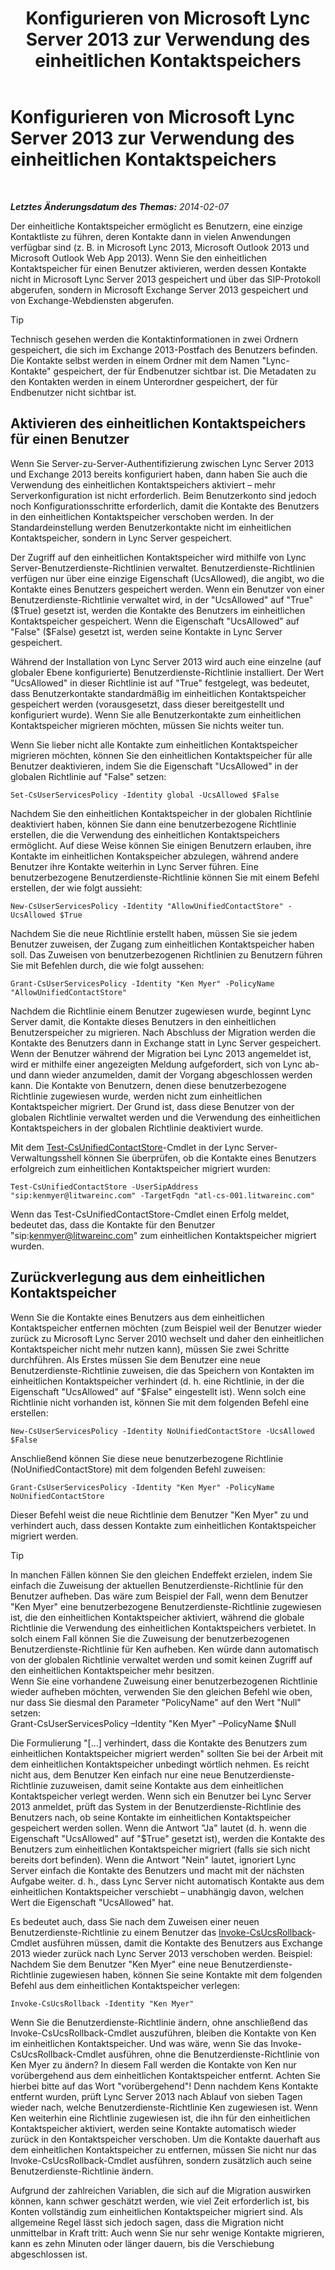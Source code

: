 ﻿---
title: Konfigurieren von Microsoft Lync Server 2013 zur Verwendung des einheitlichen Kontaktspeichers
TOCTitle: Konfigurieren von Microsoft Lync Server 2013 zur Verwendung des einheitlichen Kontaktspeichers
ms:assetid: 6aa17ae3-764e-4986-a900-85a3cdb8c1fc
ms:mtpsurl: https://technet.microsoft.com/de-de/library/JJ688083(v=OCS.15)
ms:contentKeyID: 49890781
ms.date: 05/19/2016
mtps_version: v=OCS.15
ms.translationtype: HT
---

# Konfigurieren von Microsoft Lync Server 2013 zur Verwendung des einheitlichen Kontaktspeichers

 

_**Letztes Änderungsdatum des Themas:** 2014-02-07_

Der einheitliche Kontaktspeicher ermöglicht es Benutzern, eine einzige Kontaktliste zu führen, deren Kontakte dann in vielen Anwendungen verfügbar sind (z. B. in Microsoft Lync 2013, Microsoft Outlook 2013 und Microsoft Outlook Web App 2013). Wenn Sie den einheitlichen Kontaktspeicher für einen Benutzer aktivieren, werden dessen Kontakte nicht in Microsoft Lync Server 2013 gespeichert und über das SIP-Protokoll abgerufen, sondern in Microsoft Exchange Server 2013 gespeichert und von Exchange-Webdiensten abgerufen.


> [!TIP]
> Technisch gesehen werden die Kontaktinformationen in zwei Ordnern gespeichert, die sich im Exchange 2013-Postfach des Benutzers befinden. Die Kontakte selbst werden in einem Ordner mit dem Namen "Lync-Kontakte" gespeichert, der für Endbenutzer sichtbar ist. Die Metadaten zu den Kontakten werden in einem Unterordner gespeichert, der für Endbenutzer nicht sichtbar ist.



## Aktivieren des einheitlichen Kontaktspeichers für einen Benutzer

Wenn Sie Server-zu-Server-Authentifizierung zwischen Lync Server 2013 und Exchange 2013 bereits konfiguriert haben, dann haben Sie auch die Verwendung des einheitlichen Kontaktspeichers aktiviert – mehr Serverkonfiguration ist nicht erforderlich. Beim Benutzerkonto sind jedoch noch Konfigurationsschritte erforderlich, damit die Kontakte des Benutzers in den einheitlichen Kontaktspeicher verschoben werden. In der Standardeinstellung werden Benutzerkontakte nicht im einheitlichen Kontaktspeicher, sondern in Lync Server gespeichert.

Der Zugriff auf den einheitlichen Kontaktspeicher wird mithilfe von Lync Server-Benutzerdienste-Richtlinien verwaltet. Benutzerdienste-Richtlinien verfügen nur über eine einzige Eigenschaft (UcsAllowed), die angibt, wo die Kontakte eines Benutzers gespeichert werden. Wenn ein Benutzer von einer Benutzerdienste-Richtlinie verwaltet wird, in der "UcsAllowed" auf "True" ($True) gesetzt ist, werden die Kontakte des Benutzers im einheitlichen Kontaktspeicher gespeichert. Wenn die Eigenschaft "UcsAllowed" auf "False" ($False) gesetzt ist, werden seine Kontakte in Lync Server gespeichert.

Während der Installation von Lync Server 2013 wird auch eine einzelne (auf globaler Ebene konfigurierte) Benutzerdienste-Richtlinie installiert. Der Wert "UcsAllowed" in dieser Richtlinie ist auf "True" festgelegt, was bedeutet, dass Benutzerkontakte standardmäßig im einheitlichen Kontaktspeicher gespeichert werden (vorausgesetzt, dass dieser bereitgestellt und konfiguriert wurde). Wenn Sie alle Benutzerkontakte zum einheitlichen Kontaktspeicher migrieren möchten, müssen Sie nichts weiter tun.

Wenn Sie lieber nicht alle Kontakte zum einheitlichen Kontaktspeicher migrieren möchten, können Sie den einheitlichen Kontaktspeicher für alle Benutzer deaktivieren, indem Sie die Eigenschaft "UcsAllowed" in der globalen Richtlinie auf "False" setzen:

    Set-CsUserServicesPolicy -Identity global -UcsAllowed $False

Nachdem Sie den einheitlichen Kontaktspeicher in der globalen Richtlinie deaktiviert haben, können Sie dann eine benutzerbezogene Richtlinie erstellen, die die Verwendung des einheitlichen Kontaktspeichers ermöglicht. Auf diese Weise können Sie einigen Benutzern erlauben, ihre Kontakte im einheitlichen Kontakspeicher abzulegen, während andere Benutzer ihre Kontakte weiterhin in Lync Server führen. Eine benutzerbezogene Benutzerdienste-Richtlinie können Sie mit einem Befehl erstellen, der wie folgt aussieht:

    New-CsUserServicesPolicy -Identity "AllowUnifiedContactStore" -UcsAllowed $True

Nachdem Sie die neue Richtlinie erstellt haben, müssen Sie sie jedem Benutzer zuweisen, der Zugang zum einheitlichen Kontaktspeicher haben soll. Das Zuweisen von benutzerbezogenen Richtlinien zu Benutzern führen Sie mit Befehlen durch, die wie folgt aussehen:

    Grant-CsUserServicesPolicy -Identity "Ken Myer" -PolicyName "AllowUnifiedContactStore"

Nachdem die Richtlinie einem Benutzer zugewiesen wurde, beginnt Lync Server damit, die Kontakte dieses Benutzers in den einheitlichen Benutzerspeicher zu migrieren. Nach Abschluss der Migration werden die Kontakte des Benutzers dann in Exchange statt in Lync Server gespeichert. Wenn der Benutzer während der Migration bei Lync 2013 angemeldet ist, wird er mithilfe einer angezeigten Meldung aufgefordert, sich von Lync ab- und dann wieder anzumelden, damit der Vorgang abgeschlossen werden kann. Die Kontakte von Benutzern, denen diese benutzerbezogene Richtlinie zugewiesen wurde, werden nicht zum einheitlichen Kontaktspeicher migriert. Der Grund ist, dass diese Benutzer von der globalen Richtlinie verwaltet werden und die Verwendung des einheitlichen Kontaktspeichers in der globalen Richtlinie deaktiviert wurde.

Mit dem [Test-CsUnifiedContactStore](https://docs.microsoft.com/en-us/powershell/module/skype/Test-CsUnifiedContactStore)-Cmdlet in der Lync Server-Verwaltungsshell können Sie überprüfen, ob die Kontakte eines Benutzers erfolgreich zum einheitlichen Kontaktspeicher migriert wurden:

    Test-CsUnifiedContactStore -UserSipAddress "sip:kenmyer@litwareinc.com" -TargetFqdn "atl-cs-001.litwareinc.com"

Wenn das Test-CsUnifiedContactStore-Cmdlet einen Erfolg meldet, bedeutet das, dass die Kontakte für den Benutzer "sip:kenmyer@litwareinc.com" zum einheitlichen Kontaktspeicher migriert wurden.

## Zurückverlegung aus dem einheitlichen Kontaktspeicher

Wenn Sie die Kontakte eines Benutzers aus dem einheitlichen Kontaktspeicher entfernen möchten (zum Beispiel weil der Benutzer wieder zurück zu Microsoft Lync Server 2010 wechselt und daher den einheitlichen Kontaktspeicher nicht mehr nutzen kann), müssen Sie zwei Schritte durchführen. Als Erstes müssen Sie dem Benutzer eine neue Benutzerdienste-Richtlinie zuweisen, die das Speichern von Kontakten im einheitlichen Kontaktspeicher verhindert (d. h. eine Richtlinie, in der die Eigenschaft "UcsAllowed" auf "$False" eingestellt ist). Wenn solch eine Richtlinie nicht vorhanden ist, können Sie mit dem folgenden Befehl eine erstellen:

    New-CsUserServicesPolicy -Identity NoUnifiedContactStore -UcsAllowed $False

Anschließend können Sie diese neue benutzerbezogene Richtlinie (NoUnifiedContactStore) mit dem folgenden Befehl zuweisen:

    Grant-CsUserServicesPolicy -Identity "Ken Myer" -PolicyName NoUnifiedContactStore

Dieser Befehl weist die neue Richtlinie dem Benutzer "Ken Myer" zu und verhindert auch, dass dessen Kontakte zum einheitlichen Kontaktspeicher migriert werden.


> [!TIP]
> In manchen Fällen können Sie den gleichen Endeffekt erzielen, indem Sie einfach die Zuweisung der aktuellen Benutzerdienste-Richtlinie für den Benutzer aufheben. Das wäre zum Beispiel der Fall, wenn dem Benutzer "Ken Myer" eine benutzerbezogene Benutzerdienste-Richtlinie zugewiesen ist, die den einheitlichen Kontaktspeicher aktiviert, während die globale Richtlinie die Verwendung des einheitlichen Kontaktspeichers verbietet. In solch einem Fall können Sie die Zuweisung der benutzerbezogenen Benutzerdienste-Richtlinie für Ken aufheben. Ken würde dann automatisch von der globalen Richtlinie verwaltet werden und somit keinen Zugriff auf den einheitlichen Kontaktspeicher mehr besitzen.<BR>Wenn Sie eine vorhandene Zuweisung einer benutzerbezogenen Richtlinie wieder aufheben möchten, verwenden Sie den gleichen Befehl wie oben, nur dass Sie diesmal den Parameter "PolicyName" auf den Wert "Null" setzen:<BR>Grant-CsUserServicesPolicy –Identity "Ken Myer" –PolicyName $Null



Die Formulierung "\[...\] verhindert, dass die Kontakte des Benutzers zum einheitlichen Kontaktspeicher migriert werden" sollten Sie bei der Arbeit mit dem einheitlichen Kontaktspeicher unbedingt wörtlich nehmen. Es reicht nicht aus, dem Benutzer Ken einfach nur eine neue Benutzerdienste-Richtlinie zuzuweisen, damit seine Kontakte aus dem einheitlichen Kontaktspeicher verlegt werden. Wenn sich ein Benutzer bei Lync Server 2013 anmeldet, prüft das System in der Benutzerdienste-Richtlinie des Benutzers nach, ob seine Kontakte im einheitlichen Kontaktspeicher gespeichert werden sollen. Wenn die Antwort "Ja" lautet (d. h. wenn die Eigenschaft "UcsAllowed" auf "$True" gesetzt ist), werden die Kontakte des Benutzers zum einheitlichen Kontaktspeicher migriert (falls sie sich nicht bereits dort befinden). Wenn die Antwort "Nein" lautet, ignoriert Lync Server einfach die Kontakte des Benutzers und macht mit der nächsten Aufgabe weiter. d. h., dass Lync Server nicht automatisch Kontakte aus dem einheitlichen Kontaktspeicher verschiebt – unabhängig davon, welchen Wert die Eigenschaft "UcsAllowed" hat.

Es bedeutet auch, dass Sie nach dem Zuweisen einer neuen Benutzerdienste-Richtlinie zu einem Benutzer das [Invoke-CsUcsRollback](invoke-csucsrollback.md)-Cmdlet ausführen müssen, damit die Kontakte des Benutzers aus Exchange 2013 wieder zurück nach Lync Server 2013 verschoben werden. Beispiel: Nachdem Sie dem Benutzer "Ken Myer" eine neue Benutzerdienste-Richtlinie zugewiesen haben, können Sie seine Kontakte mit dem folgenden Befehl aus dem einheitlichen Kontaktspeicher verlegen:

    Invoke-CsUcsRollback -Identity "Ken Myer"

Wenn Sie die Benutzerdienste-Richtlinie ändern, ohne anschließend das Invoke-CsUcsRollback-Cmdlet auszuführen, bleiben die Kontakte von Ken im einheitlichen Kontaktspeicher. Und was wäre, wenn Sie das Invoke-CsUcsRollback-Cmdlet ausführen, ohne die Benutzerdienste-Richtlinie von Ken Myer zu ändern? In diesem Fall werden die Kontakte von Ken nur vorübergehend aus dem einheitlichen Kontaktspeicher entfernt. Achten Sie hierbei bitte auf das Wort "vorübergehend"\! Denn nachdem Kens Kontakte entfernt wurden, prüft Lync Server 2013 nach Ablauf von sieben Tagen wieder nach, welche Benutzerdienste-Richtlinie Ken zugewiesen ist. Wenn Ken weiterhin eine Richtlinie zugewiesen ist, die ihn für den einheitlichen Kontaktspeicher aktiviert, werden seine Kontakte automatisch wieder zurück in den Kontaktspeicher verschoben. Um die Kontakte dauerhaft aus dem einheitlichen Kontaktspeicher zu entfernen, müssen Sie nicht nur das Invoke-CsUcsRollback-Cmdlet ausführen, sondern zusätzlich auch seine Benutzerdienste-Richtlinie ändern.

Aufgrund der zahlreichen Variablen, die sich auf die Migration auswirken können, kann schwer geschätzt werden, wie viel Zeit erforderlich ist, bis Konten vollständig zum einheitlichen Kontaktspeicher migriert sind. Als allgemeine Regel lässt sich jedoch sagen, dass die Migration nicht unmittelbar in Kraft tritt: Auch wenn Sie nur sehr wenige Kontakte migrieren, kann es zehn Minuten oder länger dauern, bis die Verschiebung abgeschlossen ist.

